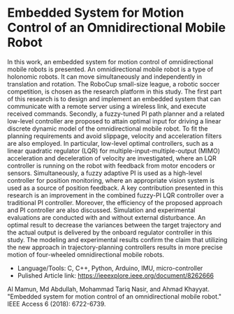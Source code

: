 # Embedded System for Motion Control of an Omnidirectional Mobile Robot
In this work, an embedded system for motion control of omnidirectional mobile robots is presented. An omnidirectional mobile robot is a type of holonomic robots. It can move simultaneously and independently in translation and rotation. The RoboCup small-size league, a robotic soccer competition, is chosen as the research platform in this study. The first part of this research is to design and implement an embedded system that can communicate with a remote server using a wireless link, and execute received commands. Secondly, a fuzzy-tuned PI path planner and a related low-level controller are proposed to attain optimal input for driving a linear discrete dynamic model of the omnidirectional mobile robot. To fit the planning requirements and avoid slippage, velocity and acceleration filters are also employed. In particular, low-level optimal controllers, such as a linear quadratic regulator (LQR) for multiple-input-multiple-output (MIMO) acceleration and deceleration of velocity are investigated, where an LQR controller is running on the robot with feedback from motor encoders or sensors. Simultaneously, a fuzzy adaptive PI is used as a high-level controller for position monitoring, where an appropriate vision system is used as a source of position feedback. A key contribution presented in this research is an improvement in the combined fuzzy-PI LQR controller over a traditional PI controller. Moreover, the efficiency of the proposed approach and PI controller are also discussed. Simulation and experimental evaluations are conducted with and without external disturbance. An optimal result to decrease the variances between the target trajectory and the actual output is delivered by the onboard regulator controller in this study. The modeling and experimental results confirm the claim that utilizing the new approach in trajectory-planning controllers results in more precise motion of four-wheeled omnidirectional mobile robots.

* Language/Tools: C, C++, Python, Arduino, IMU, micro-controller
* Pulished Article link: https://ieeexplore.ieee.org/document/8262666 

Al Mamun, Md Abdullah, Mohammad Tariq Nasir, and Ahmad Khayyat. "Embedded system for motion control of an omnidirectional mobile robot." IEEE Access 6 (2018): 6722-6739.
